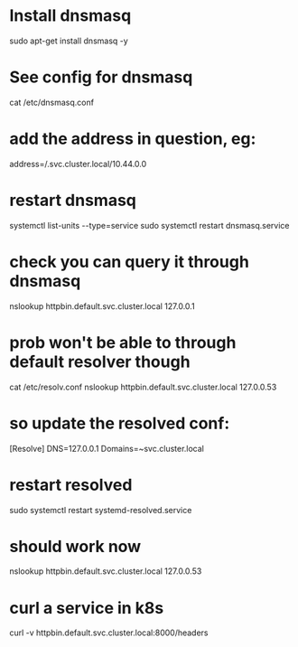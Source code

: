 
# Install dnsmasq
sudo apt-get install dnsmasq -y

# See config for dnsmasq
cat /etc/dnsmasq.conf 

# add the address in question, eg:
address=/.svc.cluster.local/10.44.0.0  

# restart dnsmasq
systemctl list-units --type=service
sudo systemctl restart dnsmasq.service

# check you can query it through dnsmasq
nslookup httpbin.default.svc.cluster.local 127.0.0.1

# prob won't be able to through default resolver though
cat /etc/resolv.conf 
nslookup httpbin.default.svc.cluster.local 127.0.0.53

# so update the resolved conf:
[Resolve]
DNS=127.0.0.1
Domains=~svc.cluster.local

# restart resolved
sudo systemctl restart systemd-resolved.service

# should work now
nslookup httpbin.default.svc.cluster.local 127.0.0.53

# curl a service in k8s
curl -v httpbin.default.svc.cluster.local:8000/headers
